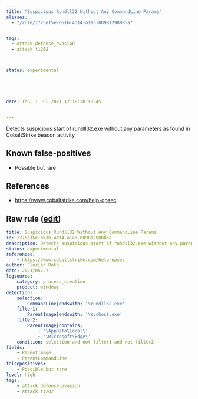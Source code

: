 ```yaml
---
title: "Suspicious Rundll32 Without Any CommandLine Params"
aliases:
  - "/rule/1775e15e-b61b-4d14-a1a3-80981298085a"


tags:
  - attack.defense_evasion
  - attack.t1202



status: experimental





date: Thu, 1 Jul 2021 12:18:30 +0545


---
```


Detects suspicious start of rundll32.exe without any parameters as found in CobaltStrike beacon activity

<!--more-->


## Known false-positives

* Possible but rare



## References

* https://www.cobaltstrike.com/help-opsec


## Raw rule ([edit](https://github.com/SigmaHQ/sigma/edit/master/rules/windows/process_creation/proc_creation_win_susp_rundll32_no_params.yml))
```yaml
title: Suspicious Rundll32 Without Any CommandLine Params
id: 1775e15e-b61b-4d14-a1a3-80981298085a
description: Detects suspicious start of rundll32.exe without any parameters as found in CobaltStrike beacon activity
status: experimental
references:
    - https://www.cobaltstrike.com/help-opsec
author: Florian Roth
date: 2021/05/27
logsource:
    category: process_creation
    product: windows
detection:
    selection:
        CommandLine|endswith: '\rundll32.exe'
    filter1:
        ParentImage|endswith: '\svchost.exe'
    filter2:
        ParentImage|contains: 
            - '\AppData\Local\'
            - '\Microsoft\Edge\'
    condition: selection and not filter1 and not filter2
fields:
    - ParentImage
    - ParentCommandLine
falsepositives:
    - Possible but rare
level: high
tags:
    - attack.defense_evasion 
    - attack.t1202 
```
